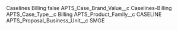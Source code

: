 <?xml version="1.0" encoding="UTF-8"?>
<CustomMetadata xmlns="http://soap.sforce.com/2006/04/metadata" xmlns:xsi="http://www.w3.org/2001/XMLSchema-instance" xmlns:xsd="http://www.w3.org/2001/XMLSchema">
    <label>Caselines Billing</label>
    <protected>false</protected>
    <values>
        <field>APTS_Case_Brand_Value__c</field>
        <value xsi:type="xsd:string">Caselines-Billing</value>
    </values>
    <values>
        <field>APTS_Case_Type__c</field>
        <value xsi:type="xsd:string">Billing</value>
    </values>
    <values>
        <field>APTS_Product_Family__c</field>
        <value xsi:type="xsd:string">CASELINE</value>
    </values>
    <values>
        <field>APTS_Proposal_Business_Unit__c</field>
        <value xsi:type="xsd:string">SMGE</value>
    </values>
</CustomMetadata>
